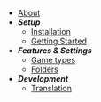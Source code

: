 <!-- docs/_sidebar.md -->

<!-- * [Index](./) -->
* [About](./about)
* ***Setup***
    * [Installation](./install)
    * [Getting Started](./getting-started)
* ***Features & Settings***
    * [Game types](./game-types)
    * [Folders](./folders)
* ***Development***
    * [Translation](./translation)
